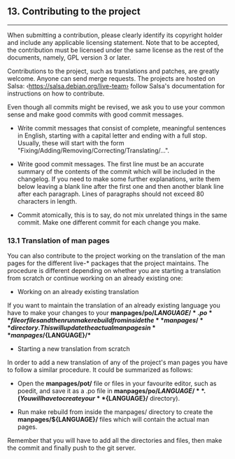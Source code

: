 
## 13. Contributing to the project
--------

When submitting a contribution, please clearly identify its copyright holder and include any applicable licensing statement. Note that to be accepted, the contribution must be licensed under the same license as the rest of the documents, namely, GPL version 3 or later.

Contributions to the project, such as translations and patches, are greatly welcome. Anyone can send merge requests. The projects are hosted on Salsa: ‹https://salsa.debian.org/live-team› follow Salsa's documentation for instructions on how to contribute.

Even though all commits might be revised, we ask you to use your common sense and make good commits with good commit messages.

- Write commit messages that consist of complete, meaningful sentences in English, starting with a capital letter and ending with a full stop. Usually, these will start with the form "Fixing/Adding/Removing/Correcting/Translating/...".

- Write good commit messages. The first line must be an accurate summary of the contents of the commit which will be included in the changelog. If you need to make some further explanations, write them below leaving a blank line after the first one and then another blank line after each paragraph. Lines of paragraphs should not exceed 80 characters in length.

- Commit atomically, this is to say, do not mix unrelated things in the same commit. Make one different commit for each change you make.

### 13.1 Translation of man pages

You can also contribute to the project working on the translation of the man pages for the different live-* packages that the project maintains. The procedure is different depending on whether you are starting a translation from scratch or continue working on an already existing one:

- Working on an already existing translation

If you want to maintain the translation of an already existing language you have to make your changes to your **manpages/po/${LANGUAGE}/*.po** file or files and then run make rebuild from inside the **manpages/** directory. This will update the actual man pages in **manpages/${LANGUAGE}/\***

- Starting a new translation from scratch

In order to add a new translation of any of the project's man pages you have to follow a similar procedure. It could be summarized as follows:

- Open the **manpages/pot/** file or files in your favourite editor, such as poedit, and save it as a .po file in **manpages/po/${LANGUAGE}/**. (You will have to create your **${LANGUAGE}/** directory).

- Run make rebuild from inside the manpages/ directory to create the **manpages/${LANGUAGE}/** files which will contain the actual man pages.

Remember that you will have to add all the directories and files, then make the commit and finally push to the git server.
